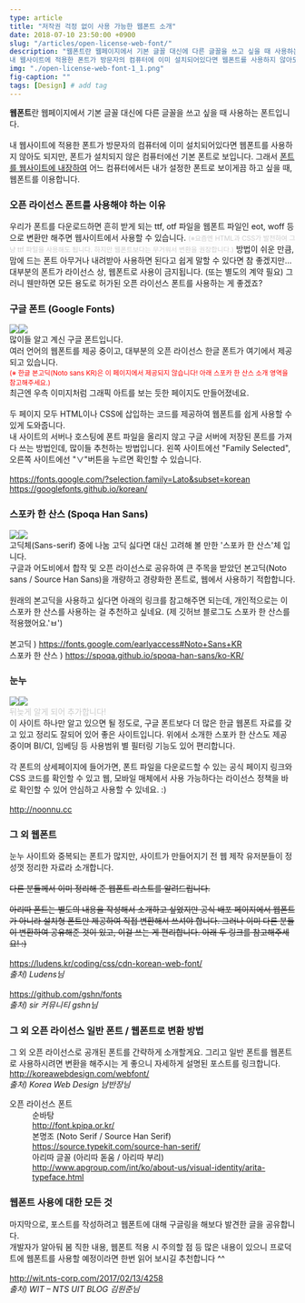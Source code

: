 ```yaml
---
type: article
title: "저작권 걱정 없이 사용 가능한 웹폰트 소개"
date: 2018-07-10 23:50:00 +0900
slug: "/articles/open-license-web-font/"
description: "웹폰트란 웹페이지에서 기본 글꼴 대신에 다른 글꼴을 쓰고 싶을 때 사용하는 폰트입니다.
내 웹사이트에 적용한 폰트가 방문자의 컴퓨터에 이미 설치되어있다면 웹폰트를 사용하지 않아도 되지만, 폰트가 설치되지 않은 컴퓨터에선 기본 폰트로 보입니다. 그래서 폰트를 웹사이트에 내장하여 어느 컴퓨터에서든 내가 설정한 폰트로 보이게끔 하고 싶을 때, 웹폰트를 이용합니다."
img: "./open-license-web-font-1_1.png"
fig-caption: ""
tags: [Design] # add tag
---
```


**웹폰트**란 웹페이지에서 기본 글꼴 대신에 다른 글꼴을 쓰고 싶을 때 사용하는 폰트입니다.<br/><br/>
내 웹사이트에 적용한 폰트가 방문자의 컴퓨터에 이미 설치되어있다면 웹폰트를 사용하지 않아도 되지만, 폰트가 설치되지 않은 컴퓨터에선 기본 폰트로 보입니다. 그래서 <u>폰트를 웹사이트에 내장하여</u> 어느 컴퓨터에서든 내가 설정한 폰트로 보이게끔 하고 싶을 때, 웹폰트를 이용합니다.   

### 오픈 라이선스 폰트를 사용해야 하는 이유
우리가 폰트를 다운로드하면 흔히 받게 되는 ttf, otf 파일을 웹폰트 파일인 eot, woff 등으로 변환만 해주면 웹사이트에서 사용할 수 있습니다. <small style="color:#ccc">(※요즘엔 HTML과 CSS가 발전하여 그냥 ttf 파일을 사용해도 됩니다. 하지만 웹폰트보다는 무거워서 변환을 권장합니다.)</small> 방법이 쉬운 만큼, 맘에 드는 폰트 아무거나 내려받아 사용하면 된다고 쉽게 말할 수 있다면 참 좋겠지만... 대부분의 폰트가 라이선스 상, 웹폰트로 사용이 금지됩니다. (또는 별도의 계약 필요) 그러니 웬만하면 모든 용도로 허가된 오픈 라이선스 폰트를 사용하는 게 좋겠죠?   

### 구글 폰트 (Google Fonts)
<img src="./open-license-web-font-1_1.png" class="c2"><img src="./open-license-web-font-1_2.png" class="c2">   
많이들 알고 계신 구글 폰트입니다.  
여러 언어의 웹폰트를 제공 중이고, 대부분의 오픈 라이선스 한글 폰트가 여기에서 제공되고 있습니다.  
<small style="color:red">(※ 한글 본고딕(Noto sans KR)은 이 페이지에서 제공되지 않습니다! 아래 스포카 한 산스 소개 영역을 참고해주세요.)</small>  
최근엔 우측 이미지처럼 그래픽 아트를 보는 듯한 페이지도 만들어졌네요.<br/>
<br/>
두 페이지 모두 HTML이나 CSS에 삽입하는 코드를 제공하여 웹폰트를 쉽게 사용할 수 있게 도와줍니다.  
내 사이트의 서버나 호스팅에 폰트 파일을 올리지 않고 구글 서버에 저장된 폰트를 가져다 쓰는 방법인데, 많이들 추천하는 방법입니다. 왼쪽 사이트에선 "Family Selected", 오른쪽 사이트에선 "∨"버튼을 누르면 확인할 수 있습니다.<br/>
<br/>
<a href="https://fonts.google.com/?selection.family=Lato&subset=korean" target="_blank">https://fonts.google.com/?selection.family=Lato&subset=korean</a>  
<a href="https://googlefonts.github.io/korean/" target="_blank">https://googlefonts.github.io/korean/</a>   

### 스포카 한 산스 (Spoqa Han Sans)
<img src="./open-license-web-font-1_3.png" class="c2"><img src="./open-license-web-font-1_4.png" class="c2">  
고딕체(Sans-serif) 중에 나눔 고딕 싫다면 대신 고려해 볼 만한 '스포카 한 산스'체 입니다.  
구글과 어도비에서 합작 및 오픈 라이선스로 공유하여 큰 주목을 받았던 본고딕(Noto sans / Source Han Sans)을 개량하고 경량화한 폰트로, 웹에서 사용하기 적합합니다.<br/>
<br/>
원래의 본고딕을 사용하고 싶다면 아래의 링크를 참고해주면 되는데, 개인적으로는 이 스포카 한 산스를 사용하는 걸 추천하고 싶네요. (제 깃허브 블로그도 스포카 한 산스를 적용했어요.'ㅂ')<br/>
<br/>
본고딕 ) <a href="https://fonts.google.com/earlyaccess#Noto+Sans+KR" target="_blank">https://fonts.google.com/earlyaccess#Noto+Sans+KR</a>  
스포카 한 산스 ) <a href="https://spoqa.github.io/spoqa-han-sans/ko-KR/" target="_blank">https://spoqa.github.io/spoqa-han-sans/ko-KR/</a>   

### 눈누
<img src="./open-license-web-font-1_5.png" class="c2"><img src="./open-license-web-font-1_6.png" class="c2">  
<span style="color:#ccc">뒤늦게 알게 되어 추가합니다!</span>   
이 사이트 하나만 알고 있으면 될 정도로, 구글 폰트보다 더 많은 한글 웹폰트 자료를 갖고 있고 정리도 잘되어 있어 좋은 사이트입니다. 위에서 소개한 스포카 한 산스도 제공 중이며 BI/CI, 임베딩 등 사용범위 별 필터링 기능도 있어 편리합니다.<br/>
<br/>
각 폰트의 상세페이지에 들어가면, 폰트 파일을 다운로드할 수 있는 공식 페이지 링크와 CSS 코드를 확인할 수 있고 웹, 모바일 매체에서 사용 가능하다는 라이선스 정책을 바로 확인할 수 있어 안심하고 사용할 수 있네요. :)<br/>
<br/>
<a href="http://noonnu.cc" target="_blank">http://noonnu.cc</a>  
  
### 그 외 웹폰트
눈누 사이트와 중복되는 폰트가 많지만, 사이트가 만들어지기 전 웹 제작 유저분들이 정성껏 정리한 자료라 소개합니다.<br/>
<br/>
~~다른 분들께서 이미 정리해 준 웹폰트 리스트를 알려드립니다.~~<br/>
<br/>
~~아리따 폰트는 별도의 내용을 작성해서 소개하고 싶었지만 공식 배포 페이지에서 웹폰트가 아니라 설치형 폰트만 제공하여 직접 변환해서 쓰셔야 합니다. 그러나 이미 다른 분들이 변환하여 공유해준 것이 있고, 이걸 쓰는 게 편리합니다. 아래 두 링크를 참고해주세요! :)~~<br/>
<br/>
<a href="https://ludens.kr/coding/css/cdn-korean-web-font/" target="_blank">https://ludens.kr/coding/css/cdn-korean-web-font/</a>   
<cite>출처) Ludens님</cite><br/>
<br/>
<a href="https://github.com/gshn/fonts" target="_blank">https://github.com/gshn/fonts</a>   
<cite>출처) sir 커뮤니티 gshn님</cite>   

### 그 외 오픈 라이선스 일반 폰트 / 웹폰트로 변환 방법
그 외 오픈 라이선스로 공개된 폰트를 간략하게 소개할게요. 그리고 일반 폰트를 웹폰트로 사용하시려면 변환을 해주시는 게 좋으니 자세하게 설명된 포스트를 링크합니다.  
<a href="http://koreawebdesign.com/webfont/" target="_blank">http://koreawebdesign.com/webfont/</a>   
<cite>출처) Korea Web Design 남반장님</cite>  
<dl>
    <dt>오픈 라이선스 폰트</dt>
    <dd>순바탕<br /><a href="http://font.kpipa.or.kr/" target="_blank">http://font.kpipa.or.kr/</a></dd>
    <dd>본명조 (Noto Serif / Source Han Serif)<br /><a href="https://source.typekit.com/source-han-serif/" target="_blank">https://source.typekit.com/source-han-serif/</a></dd>
    <dd>아리따 글꼴 (아리따 돋움 / 아리따 부리)<br /><a href="http://www.apgroup.com/int/ko/about-us/visual-identity/arita-typeface.html" target="_blank">http://www.apgroup.com/int/ko/about-us/visual-identity/arita-typeface.html</a></dd>
</dl>  

### 웹폰트 사용에 대한 모든 것
마지막으로, 포스트를 작성하려고 웹폰트에 대해 구글링을 해보다 발견한 글을 공유합니다.  
개발자가 알아둬 봄 직한 내용, 웹폰트 적용 시 주의할 점 등 많은 내용이 있으니 프로덕트에  웹폰트를 사용할 예정이라면 한번 읽어 보시길 추천합니다 ^^<br/>
<br/>
<a href="http://wit.nts-corp.com/2017/02/13/4258" target="_blank">http://wit.nts-corp.com/2017/02/13/4258</a>  
<cite>출처) WIT – NTS UIT BLOG 김원준님</cite>